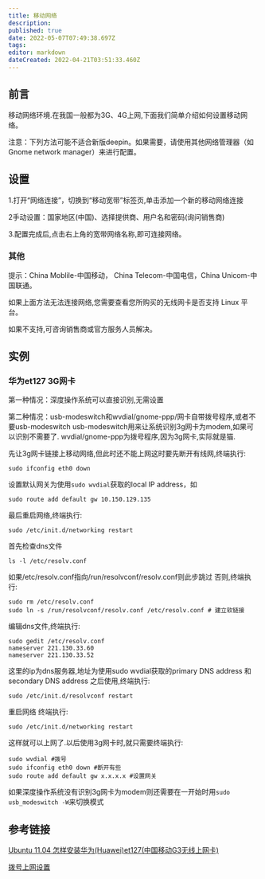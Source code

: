 ```yaml
---
title: 移动网络
description: 
published: true
date: 2022-05-07T07:49:38.697Z
tags: 
editor: markdown
dateCreated: 2022-04-21T03:51:33.460Z
---
```


## 前言

移动网络环境.在我国一般都为3G、4G上网,下面我们简单介绍如何设置移动网络。

注意：下列方法可能不适合新版deepin。如果需要，请使用其他网络管理器（如Gnome network manager）来进行配置。

## 设置

1.打开“网络连接”，切换到“移动宽带”标签页,单击添加一个新的移动网络连接

2手动设置：国家地区(中国)、选择提供商、用户名和密码(询问销售商)

3.配置完成后,点击右上角的宽带网络名称,即可连接网络。

### 其他

提示：China Moblile-中国移动， China Telecom-中国电信，China Unicom-中国联通。

如果上面方法无法连接网络,您需要查看您所购买的无线网卡是否支持 Linux 平台。

如果不支持,可咨询销售商或官方服务人员解决。

## 实例

### 华为et127 3G网卡

第一种情况：深度操作系统可以直接识别,无需设置

第二种情况：usb-modeswitch和wvdial/gnome-ppp/网卡自带拨号程序,或者不要usb-modeswitch usb-modeswitch用来让系统识别3g网卡为modem,如果可以识别不需要了. wvdial/gnome-ppp为拨号程序,因为3g网卡,实际就是猫.

先让3g网卡链接上移动网络,但此时还不能上网这时要先断开有线网,终端执行:

    sudo ifconfig eth0 down

设置默认网关为使用`sudo wvdial`获取的local IP address，如

    sudo route add default gw 10.150.129.135

最后重启网络,终端执行:

    sudo /etc/init.d/networking restart

首先检查dns文件

    ls -l /etc/resolv.conf

如果/etc/resolv.conf指向/run/resolvconf/resolv.conf则此步跳过 否则,终端执行:

    sudo rm /etc/resolv.conf
    sudo ln -s /run/resolvconf/resolv.conf /etc/resolv.conf # 建立软链接

编辑dns文件,终端执行:

    sudo gedit /etc/resolv.conf
    nameserver 221.130.33.60
    nameserver 221.130.33.52

这里的ip为dns服务器,地址为使用sudo wvdial获取的primary DNS address 和secondary DNS address 之后使用,终端执行:

    sudo /etc/init.d/resolvconf restart

重启网络 终端执行:

    sudo /etc/init.d/networking restart

这样就可以上网了.以后使用3g网卡时,就只需要终端执行:

    sudo wvdial #拨号
    sudo ifconfig eth0 down #断开有些
    sudo route add default gw x.x.x.x #设置网关

如果深度操作系统没有识别3g网卡为modem则还需要在一开始时用`sudo usb_modeswitch -W`来切换模式

## 参考链接

[Ubuntu 11.04 怎样安装华为(Huawei)et127(中国移动G3无线上网卡)](http://zhidao.baidu.com/question/320409484.html)

[拨号上网设置](http://wiki.linuxdeepin.com/index.php/ADSL_%E6%8B%A8%E5%8F%B7%E4%B8%8A%E7%BD%91%E8%AE%BE%E7%BD%AE)
